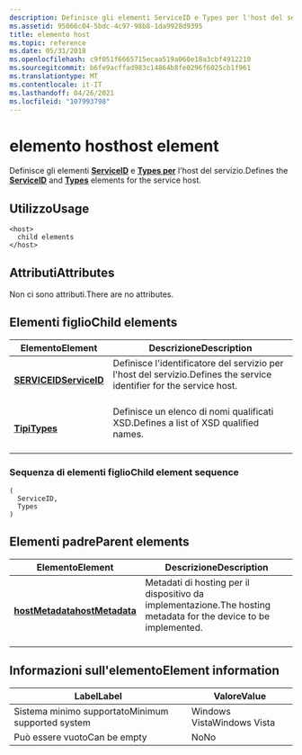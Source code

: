 ```yaml
---
description: Definisce gli elementi ServiceID e Types per l'host del servizio.
ms.assetid: 95066c04-5bdc-4c97-98b8-1da9928d9395
title: elemento host
ms.topic: reference
ms.date: 05/31/2018
ms.openlocfilehash: c9f051f6665715ecaa519a060e18a3cbf4912210
ms.sourcegitcommit: b6fe9acffad983c14864b8fe0296f6025cb1f961
ms.translationtype: MT
ms.contentlocale: it-IT
ms.lasthandoff: 04/26/2021
ms.locfileid: "107993798"
---
```

# <a name="host-element"></a><span data-ttu-id="e6aec-103">elemento host</span><span class="sxs-lookup"><span data-stu-id="e6aec-103">host element</span></span>

<span data-ttu-id="e6aec-104">Definisce gli elementi [**ServiceID**](serviceid.md) e [**Types per**](types.md) l'host del servizio.</span><span class="sxs-lookup"><span data-stu-id="e6aec-104">Defines the [**ServiceID**](serviceid.md) and [**Types**](types.md) elements for the service host.</span></span>

## <a name="usage"></a><span data-ttu-id="e6aec-105">Utilizzo</span><span class="sxs-lookup"><span data-stu-id="e6aec-105">Usage</span></span>

``` syntax
<host>
  child elements
</host>
```

## <a name="attributes"></a><span data-ttu-id="e6aec-106">Attributi</span><span class="sxs-lookup"><span data-stu-id="e6aec-106">Attributes</span></span>

<span data-ttu-id="e6aec-107">Non ci sono attributi.</span><span class="sxs-lookup"><span data-stu-id="e6aec-107">There are no attributes.</span></span>

## <a name="child-elements"></a><span data-ttu-id="e6aec-108">Elementi figlio</span><span class="sxs-lookup"><span data-stu-id="e6aec-108">Child elements</span></span>



| <span data-ttu-id="e6aec-109">Elemento</span><span class="sxs-lookup"><span data-stu-id="e6aec-109">Element</span></span>                                   | <span data-ttu-id="e6aec-110">Descrizione</span><span class="sxs-lookup"><span data-stu-id="e6aec-110">Description</span></span>                                                                 |
|-------------------------------------------|-----------------------------------------------------------------------------|
| [<span data-ttu-id="e6aec-111">**SERVICEID**</span><span class="sxs-lookup"><span data-stu-id="e6aec-111">**ServiceID**</span></span>](serviceid.md)<br/> | <span data-ttu-id="e6aec-112">Definisce l'identificatore del servizio per l'host del servizio.</span><span class="sxs-lookup"><span data-stu-id="e6aec-112">Defines the service identifier for the service host.</span></span><br/> <br/> |
| [<span data-ttu-id="e6aec-113">**Tipi**</span><span class="sxs-lookup"><span data-stu-id="e6aec-113">**Types**</span></span>](types.md)<br/>         | <span data-ttu-id="e6aec-114">Definisce un elenco di nomi qualificati XSD.</span><span class="sxs-lookup"><span data-stu-id="e6aec-114">Defines a list of XSD qualified names.</span></span><br/> <br/>               |



### <a name="child-element-sequence"></a><span data-ttu-id="e6aec-115">Sequenza di elementi figlio</span><span class="sxs-lookup"><span data-stu-id="e6aec-115">Child element sequence</span></span>

``` syntax
(
  ServiceID, 
  Types
)
```

## <a name="parent-elements"></a><span data-ttu-id="e6aec-116">Elementi padre</span><span class="sxs-lookup"><span data-stu-id="e6aec-116">Parent elements</span></span>



| <span data-ttu-id="e6aec-117">Elemento</span><span class="sxs-lookup"><span data-stu-id="e6aec-117">Element</span></span>                                         | <span data-ttu-id="e6aec-118">Descrizione</span><span class="sxs-lookup"><span data-stu-id="e6aec-118">Description</span></span>                                                                   |
|-------------------------------------------------|-------------------------------------------------------------------------------|
| [<span data-ttu-id="e6aec-119">**hostMetadata**</span><span class="sxs-lookup"><span data-stu-id="e6aec-119">**hostMetadata**</span></span>](hostmetadata.md)<br/> | <span data-ttu-id="e6aec-120">Metadati di hosting per il dispositivo da implementazione.</span><span class="sxs-lookup"><span data-stu-id="e6aec-120">The hosting metadata for the device to be implemented.</span></span><br/> <br/> |



## <a name="element-information"></a><span data-ttu-id="e6aec-121">Informazioni sull'elemento</span><span class="sxs-lookup"><span data-stu-id="e6aec-121">Element information</span></span>



| <span data-ttu-id="e6aec-122">Label</span><span class="sxs-lookup"><span data-stu-id="e6aec-122">Label</span></span> | <span data-ttu-id="e6aec-123">Valore</span><span class="sxs-lookup"><span data-stu-id="e6aec-123">Value</span></span> |
|-------------------------------------|---------------|
| <span data-ttu-id="e6aec-124">Sistema minimo supportato</span><span class="sxs-lookup"><span data-stu-id="e6aec-124">Minimum supported system</span></span><br/> | <span data-ttu-id="e6aec-125">Windows Vista</span><span class="sxs-lookup"><span data-stu-id="e6aec-125">Windows Vista</span></span> |
| <span data-ttu-id="e6aec-126">Può essere vuoto</span><span class="sxs-lookup"><span data-stu-id="e6aec-126">Can be empty</span></span>                        | <span data-ttu-id="e6aec-127">No</span><span class="sxs-lookup"><span data-stu-id="e6aec-127">No</span></span>            |



 

 




